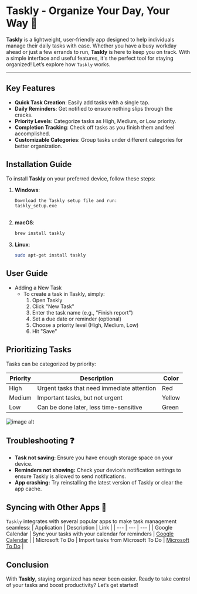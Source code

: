 # Taskly - Organize Your Day, Your Way 📝

**Taskly** is a lightweight, user-friendly app designed to help individuals manage their daily tasks with ease. Whether you have a busy workday ahead or just a few errands to run, **Taskly** is here to keep you on track. With a simple interface and useful features, it's the perfect tool for staying organized! Let’s explore how `Taskly`  works.

---

## Key Features 

- **Quick Task Creation**: Easily add tasks with a single tap.
- **Daily Reminders**: Get notified to ensure nothing slips through the cracks.
- **Priority Levels**: Categorize tasks as High, Medium, or Low priority.
- **Completion Tracking**: Check off tasks as you finish them and feel accomplished.
- **Customizable Categories**: Group tasks under different categories for better organization.



## Installation Guide 

To install **Taskly** on your preferred device, follow these steps:

1. **Windows**:
   ```bash
   Download the Taskly setup file and run:
   taskly_setup.exe 
 

2. **macOS**:
   ```bash
   brew install taskly

3. **Linux**:
   ```bash
   sudo apt-get install taskly


 ## User Guide
 - Adding a New Task
    - To create a task in Taskly, simply:
      1. Open Taskly
      2. Click "New Task"
      3. Enter the task name (e.g., "Finish report")
      4. Set a due date or reminder (optional)
      5. Choose a priority level (High, Medium, Low)
      6. Hit "Save"
  

  ## Prioritizing Tasks 
Tasks can be categorized by priority:

| Priority | Description | Color |
| --- | --- | --- |
| High | Urgent tasks that need immediate attention | Red |
| Medium | Important tasks, but not urgent | Yellow |
| Low | Can be done later, less time-sensitive	 | Green |


![image alt](https://github.com/A7medYamani/A7medYamani/blob/ebe2e8c138c931172b389063dcadd2120745c595/11.webp)


## Troubleshooting ❓
- **Task not saving:** Ensure you have enough storage space on your device.
- **Reminders not showing:** Check your device’s notification settings to ensure Taskly is allowed to send notifications.
- **App crashing:** Try reinstalling the latest version of Taskly or clear the app cache.


## Syncing with Other Apps 🔗
`Taskly` integrates with several popular apps to make task management seamless:
| Application | Description | Link |
| --- | --- | --- |
| Google Calendar	| Sync your tasks with your calendar for reminders	 | [Google Calendar](https://calendar.google.com/calendar/u/0/r) |
| Microsoft To Do | Import tasks from Microsoft To Do	 | [Microsoft To Do](https://to-do.office.com/tasks/) |
 
## Conclusion
With **Taskly**, staying organized has never been easier. Ready to take control of your tasks and boost productivity? Let’s get started!

